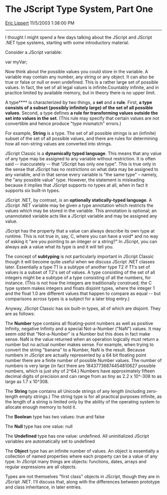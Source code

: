 # The JScript Type System, Part One

[Eric Lippert](https://social.msdn.microsoft.com/profile/Eric%20Lippert) 11/5/2003 1:38:00 PM

-----

I thought I might spend a few days talking about the JScript and JScript .NET type systems, starting with some introductory material.

Consider a JScript variable:

 

var myVar;

Now think about the possible values you could store in the variable. A variable may contain any number, any string or any object. It can also be true or false or null or even undefined. This is a rather large set of possible values. In fact, the set of all legal values is infinite.Countably infinite, and in practice limited by available memory, but in theory there is no upper limit.

A type**** is characterized by two things, a **set** and a **rule**. First, **a type consists of a subset (possibly infinitely large) of the set of all possible values**. Second, a type defines **a rule for transforming values outside the set into values in the set**. (This rule may specify that certain values are not convertible and hence produce "type mismatch" errors.)

For example, **String** is a type. The set of all possible strings is an (infinite) subset of the set of all possible values, and there are rules for determining how all non-string values are converted into strings.

JScript Classic is a **dynamically typed language**. This means that any value of any type may be assigned to any variable without restriction. It is often said -- inaccurately -- that "JScript has only one type". This is true only in the sense that JScript has no *restrictions* on what data may be assigned to any variable, and in that sense every variable is "the same type" – namely, the "any possible value" type. However, the statement is misleading because it implies that JScript supports no types at all, when in fact it supports six built-in types.

JScript .NET, by contrast, is an **optionally statically-typed language**. A JScript .NET variable may be given a type annotation which restricts the values which may be stored in the variable. This annotation is optional; an unannotated variable acts like a JScript variable and may be assigned any value.

JScript has the property that a value can always describe its own type at runtime. This is not true in, say, C, where you can have a void\* and no way of asking it "are you pointing to an integer or a string?" In JScript, you can always ask a value what its type is and it will tell you.

The concept of **subtyping** is not particularly important in JScript Classic though it will become quite useful when we discuss JScript .NET classes later. Essentially a type T1 is a subtype of another type T2 if T1's set of values is a subset of T2's set of values. A type consisting of the set of all integers might be a subtype of a type consisting of all the numbers, for instance. (This is not how the integers are traditionally construed; the C type system makes integers and floats disjoint types, where the integer 1 and the float 1.0 are different values that happen to compare as equal -- but comparisons across types is a subject for a later blog entry.)

Anyway, JScript Classic has six built-in types, all of which are disjoint. They are as follows:

The **Number** type contains all floating-point numbers as well as positive Infinity, negative Infinity and a special Not-a-Number ("NaN") values. It may seem odd that "Not-a-Number" is a Number but this does in fact make sense. NaN is the value returned when an operation logically must return a number but no actual number makes sense. For example, when trying to convert the string "banana" to a Number, NaN is the result. Because numbers in JScript are actually represented by a 64 bit floating point number there are a finite number of possible Number values. The number of numbers is very large (in fact there are 18437736874454810627 possible numbers, which is just shy of 2^64.) Numbers have approximately fifteen decimal digits of precision and can range from as tiny as 2.2 x 10^-308 to as large as 1.7 x 10^308.

The **String** type contains all Unicode strings of any length (including zero-length empty strings.) The string type is for all practical purposes infinite, as the length of a string is limited only by the ability of the operating system to allocate enough memory to hold it.

The **Boolean** type has two values: true and false

The **Null** type has one value: null

The **Undefined** type has one value: undefined. All uninitialized JScript variables are automatically set to undefined

The **Object** type has an infinite number of values. An object is essentially a collection of named properties where each property can be a value of any type. In JScript many things are objects: functions, dates, arrays and regular expressions are all objects.

Types are not themselves "first class" objects in JScript, though they are in JScript .NET. I'll discuss that, along with the differences between prototype and class inheritance, in later entries.

